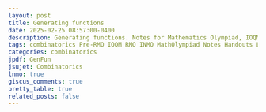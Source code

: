 ```yaml
---
layout: post
title: Generating functions
date: 2025-02-25 08:57:00-0400
description: Generating functions. Notes for Mathematics Olympiad, IOQM, RMO, INMO. Problem set, Solutions, Questions, Answers, Hints, Walkthroughs, Discussions, Solutions in pdf.
tags: combinatorics Pre-RMO IOQM RMO INMO MathOlympiad Notes Handouts LectureNotes
categories: combinatorics
jpdf: GenFun
jsujet: Combinatorics
lnmo: true
giscus_comments: true
pretty_table: true
related_posts: false
---
```

